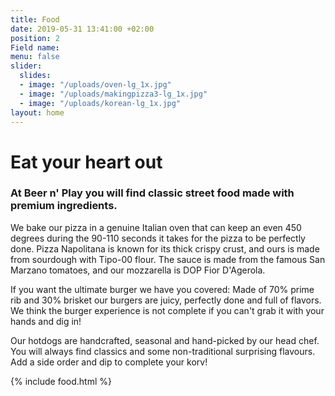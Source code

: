 ```yaml
---
title: Food
date: 2019-05-31 13:41:00 +02:00
position: 2
Field name: 
menu: false
slider:
  slides:
  - image: "/uploads/oven-lg_1x.jpg"
  - image: "/uploads/makingpizza3-lg_1x.jpg"
  - image: "/uploads/korean-lg_1x.jpg"
layout: home
---
```


# Eat your heart out

### At Beer n' Play you will find classic street food made with premium ingredients.

We bake our pizza in a genuine Italian oven that can keep an even 450 degrees during the 90-110 seconds it takes for the pizza to be perfectly done. Pizza Napolitana is known for its thick crispy crust, and ours is made from sourdough with Tipo-00 flour. The sauce is made from the famous San Marzano tomatoes, and our mozzarella is DOP Fior D'Agerola.

If you want the ultimate burger we have you covered: Made of 70% prime rib and 30% brisket our burgers are juicy, perfectly done and full of flavors. We think the burger experience is not complete if you can't grab it with your hands and dig in!

Our hotdogs are handcrafted, seasonal and hand-picked by our head chef. You will always find classics and some non-traditional surprising flavours. Add a side order and dip to complete your korv!

{% include food.html %}
